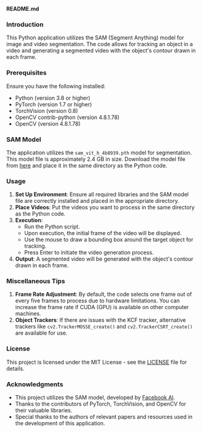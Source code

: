 **README.md**

### Introduction
This Python application utilizes the SAM (Segment Anything) model for image and video segmentation. The code allows for tracking an object in a video and generating a segmented video with the object's contour drawn in each frame.

### Prerequisites
Ensure you have the following installed:
- Python (version 3.8 or higher)
- PyTorch (version 1.7 or higher)
- TorchVision (version 0.8)
- OpenCV contrib-python (version 4.8.1.78)
- OpenCV (version 4.8.1.78)

### SAM Model
The application utilizes the `sam_vit_h_4b8939.pth` model for segmentation. This model file is approximately 2.4 GB in size. Download the model file from [here](https://dl.fbaipublicfiles.com/segment_anything/sam_vit_h_4b8939.pth) and place it in the same directory as the Python code.

### Usage
1. **Set Up Environment**: Ensure all required libraries and the SAM model file are correctly installed and placed in the appropriate directory.
2. **Place Videos**: Put the videos you want to process in the same directory as the Python code.
3. **Execution**:
   - Run the Python script.
   - Upon execution, the initial frame of the video will be displayed.
   - Use the mouse to draw a bounding box around the target object for tracking.
   - Press Enter to initiate the video generation process.
4. **Output**: A segmented video will be generated with the object's contour drawn in each frame.

### Miscellaneous Tips
1. **Frame Rate Adjustment**: By default, the code selects one frame out of every five frames to process due to hardware limitations. You can increase the frame rate if CUDA (GPU) is available on other computer machines.
2. **Object Trackers**: If there are issues with the KCF tracker, alternative trackers like `cv2.TrackerMOSSE_create()` and `cv2.TrackerCSRT_create()` are available for use.

### License
This project is licensed under the MIT License - see the [LICENSE](LICENSE) file for details.

### Acknowledgments
- This project utilizes the SAM model, developed by [Facebook AI](https://ai.facebook.com/).
- Thanks to the contributors of PyTorch, TorchVision, and OpenCV for their valuable libraries.
- Special thanks to the authors of relevant papers and resources used in the development of this application.
